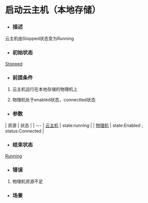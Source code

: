 # 启动云主机（本地存储）

* ### 描述

 云主机由Stopped状态变为Running

* ### 初始状态

 [Stopped](/Unit/VM/status.md)

* ### 前提条件

 1. 云主机运行在本地存储的物理机上

 2. 物理机处于enabled状态，connectted状态

* ### 参数

 

 | 资源 | 状态 |
 | ---
 | [云主机](/Unit/VM/README.md) | state:running | 
 | [物理机](/Unit/Host/README.md) | state:Enabled ; status:Connected |

* ### 结束状态

 [Running](/Unit/VM/status.md)

* ### 错误

 1. 物理机资源不足

* ### 场景


